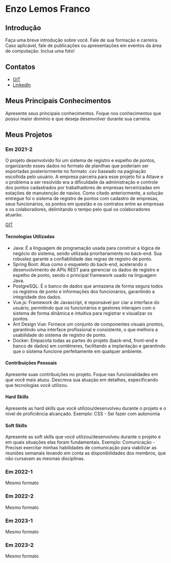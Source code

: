 # Enzo Lemos Franco

## Introdução

Faça uma breve introdução sobre você. Fale de sua formação e carreira. Caso aplicável, fale de publicações ou apresentações em eventos da área de computação. Inclua uma foto!

## Contatos
* [GIT](https://www.git.com)
* [LinkedIn](https://www.linkedin.com)

## Meus Principais Conhecimentos
Apresente seus principais conhecimentos. Foque nos conhecimentos que possui maior domínio e que deseja desenvolver durante sua carreira.


## Meus Projetos

### Em 2021-2
O projeto desenvolvido foi um sistema de registro e espelho de pontos, organizando esses dados no formato de planilhas que poderiam ser exportadas posteriormente no formato .csv baseado na paginação escolhida pelo usuário. A empresa parceira para esse projeto foi a Altave e o problema a ser resolvido era a dificuldade da administração e controle dos pontos cadastrados por trabalhadores de empresas terceirizadas em estações de manutenção de navios. Como citado anteriormente, a solução entregue foi o sistema de registro de pontos com cadastro de empresas, seus funcionários, os pontos em questão e os contratos entre as empresas e os colaboradores, delimitando o tempo pelo qual os colaboradores atuarão.

[GIT](https://www.git.com)

#### Tecnologias Utilizadas
- Java: É a linguagem de programação usada para construir a lógica de negócio do sistema, sendo utilizada prioritariamente no back-end. Sua robustez garante a confiabilidade das regras de registro de ponto.
- Spring Boot: Atua como o esqueleto do back-end, acelerando o desenvolvimento de APIs REST para gerenciar os dados de registro e espelho de ponto, sendo o principal framework usado na linguagem Java.
- PostgreSQL: É o banco de dados que armazena de forma segura todos os registros de ponto e informações dos funcionários, garantindo a integridade dos dados.
- Vue.js: Framework de Javascript, é reponsável por ciar a interface do usuário, permitindo que os funcionários e gestores interajam com o sistema de forma dinâmica e intuitiva para registrar e visualizar os pontos.
- Ant Design Vue: Fornece um conjunto de componentes visuais prontos, garantindo uma interface profissional e consistente, o que melhora a usabilidade do sistema de registro de ponto.
- Docker: Empacota todas as partes do projeto (back-end, front-end e banco de dados) em contêineres, facilitando a implantação e garantindo que o sistema funcione perfeitamente em qualquer ambiente.

#### Contribuições Pessoais
Apresente suas contribuições no projeto. Foque nas funcionalidades em que você mais atuou. Descreva sua atuação em detalhes, especificando que tecnologias você utilizou.

#### Hard Skills
Apresente as hard skills que você utilizou/desenvolveu durante o projeto e o nível de proficiência alcançado. Exemplo: CSS - Sei fazer com autonomia

#### Soft Skills
Apresente as soft skills que você utilizou/desenvolveu durante o projeto e em quais situações elas foram fundamentais. Exemplo: Comunicação - Precisei exercitar minhas habilidades de comunicação para viabilizar as reuniões semanais levando em conta as disponibilidades dos membros, que não cursavam as mesmas disciplinas.

### Em 2022-1
Mesmo formato

### Em 2022-2
Mesmo formato

### Em 2023-1
Mesmo formato

### Em 2023-2
Mesmo formato






